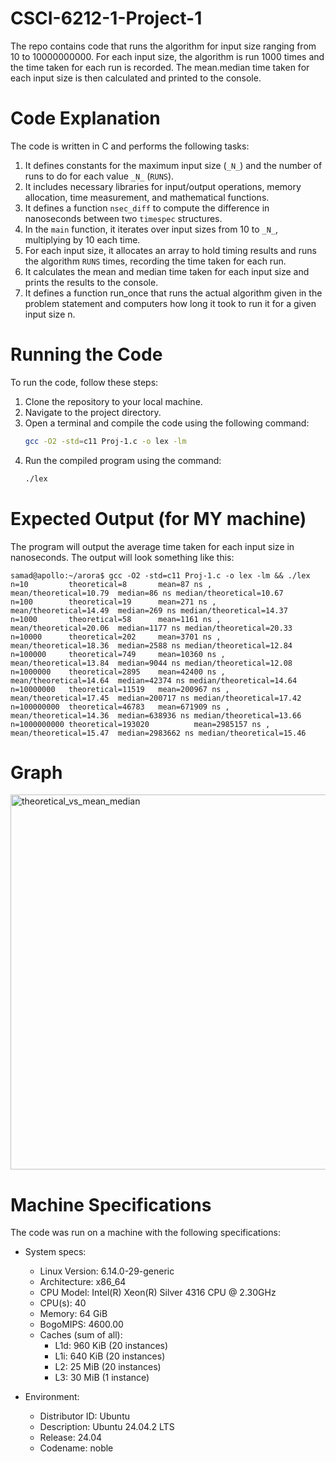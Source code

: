 # CSCI-6212-1-Project-1
The repo contains code that runs the algorithm for input size ranging from 10 to 10000000000. For each input size, the algorithm is run 1000 times and the time taken for each run is recorded. The mean.median time taken for each input size is then calculated and printed to the console.

# Code Explanation
The code is written in C and performs the following tasks:
1. It defines constants for the maximum input size (`_N_`) and the number of runs to do for each value `_N_` (`RUNS`).
2. It includes necessary libraries for input/output operations, memory allocation, time measurement, and mathematical functions.
3. It defines a function `nsec_diff` to compute the difference in nanoseconds between two `timespec` structures.
4. In the `main` function, it iterates over input sizes from 10 to `_N_`, multiplying by 10 each time.
5. For each input size, it allocates an array to hold timing results and runs the algorithm `RUNS` times, recording the time taken for each run.
6. It calculates the mean and median time taken for each input size and prints the results to the console.
7. It defines a function run_once that runs the actual algorithm given in the problem statement and computers how long it took to run it for a given input size n.


# Running the Code
To run the code, follow these steps:
1. Clone the repository to your local machine.
2. Navigate to the project directory.
3. Open a terminal and compile the code using the following command:
   ```bash
   gcc -O2 -std=c11 Proj-1.c -o lex -lm
   ```
4. Run the compiled program using the command:
   ```bash
   ./lex
   ``` 

# Expected Output (for MY machine)
The program will output the average time taken for each input size in nanoseconds. The output will look something like this:
```
samad@apollo:~/arora$ gcc -O2 -std=c11 Proj-1.c -o lex -lm && ./lex
n=10         theoretical=8       mean=87 ns ,    mean/theoretical=10.79  median=86 ns median/theoretical=10.67
n=100        theoretical=19      mean=271 ns ,   mean/theoretical=14.49  median=269 ns median/theoretical=14.37
n=1000       theoretical=58      mean=1161 ns ,          mean/theoretical=20.06  median=1177 ns median/theoretical=20.33
n=10000      theoretical=202     mean=3701 ns ,          mean/theoretical=18.36  median=2588 ns median/theoretical=12.84
n=100000     theoretical=749     mean=10360 ns ,         mean/theoretical=13.84  median=9044 ns median/theoretical=12.08
n=1000000    theoretical=2895    mean=42400 ns ,         mean/theoretical=14.64  median=42374 ns median/theoretical=14.64
n=10000000   theoretical=11519   mean=200967 ns ,        mean/theoretical=17.45  median=200717 ns median/theoretical=17.42
n=100000000  theoretical=46783   mean=671909 ns ,        mean/theoretical=14.36  median=638936 ns median/theoretical=13.66
n=1000000000 theoretical=193020          mean=2985157 ns ,       mean/theoretical=15.47  median=2983662 ns median/theoretical=15.46
```

# Graph
<img width="1000" height="600" alt="theoretical_vs_mean_median" src="https://github.com/user-attachments/assets/f566bef0-4253-4a63-bbc7-1eeda283942a" />


# Machine Specifications
The code was run on a machine with the following specifications:

- System specs:
    - Linux Version: 6.14.0-29-generic
    - Architecture: x86_64
    - CPU Model: Intel(R) Xeon(R) Silver 4316 CPU @ 2.30GHz
    - CPU(s): 40
    - Memory: 64 GiB
    - BogoMIPS: 4600.00
    - Caches (sum of all):         
        - L1d:                       960 KiB (20 instances)
        - L1i:                       640 KiB (20 instances)
        - L2:                        25 MiB (20 instances)
        - L3:                        30 MiB (1 instance)

- Environment:
    - Distributor ID: Ubuntu
    - Description:    Ubuntu 24.04.2 LTS
    - Release:        24.04
    - Codename:       noble

